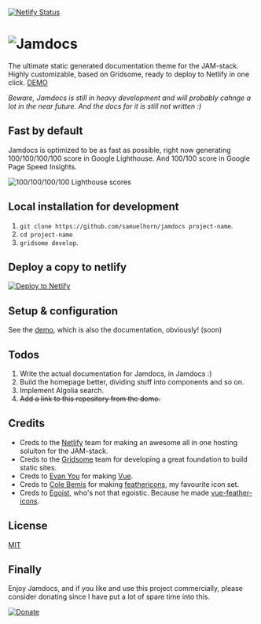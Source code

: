 [![Netlify Status](https://api.netlify.com/api/v1/badges/de44d168-eb1d-47a5-8731-d77bb40af7c8/deploy-status)](https://app.netlify.com/sites/jamdocs/deploys)

# ![Jamdocs](https://github.com/samuelhorn/jamdocs/blob/master/src/assets/img/logo.svg)

The ultimate static generated documentation theme for the JAM-stack. Highly customizable, based on Gridsome, ready to deploy to Netlify in one click. [DEMO](https://jamdocs.netlify.com/)

*Beware, Jamdocs is still in heavy development and will probably cahnge a lot in the near future. And the docs for it is still not written :)*

## Fast by default
Jamdocs is optimized to be as fast as possible, right now generating 100/100/100/100 score in Google Lighthouse. And 100/100 score in Google Page Speed Insights.

![100/100/100/100 Lighthouse scores](https://github.com/samuelhorn/jamdocs/blob/master/src/assets/img/pagespeed.png)

## Local installation for development
1. `git clone https://github.com/samuelhorn/jamdocs project-name`.
2. `cd project-name`
3. `gridsome develop`.

## Deploy a copy to netlify
[![Deploy to Netlify](https://www.netlify.com/img/deploy/button.svg)](https://app.netlify.com/start/deploy?repository=https://github.com/samuelhorn/jamdocs)

## Setup & configuration
See the [demo](https://jamdocs.netlify.com/), which is also the documentation, obviously! (soon)

## Todos
1. Write the actual documentation for Jamdocs, in Jamdocs :)
2. Build the homepage better, dividing stuff into components and so on.
3. Implement Algolia search.
4. ~~Add a link to this repository from the demo.~~

## Credits
- Creds to the [Netlify](https://www.netlify.com/) team for making an awesome all in one hosting soluiton for the JAM-stack.
- Creds to the [Gridsome](https://gridsome.org/) team for developing a great foundation to build static sites.
- Creds to [Evan You](https://twitter.com/youyuxi) for making [Vue](https://vuejs.org/).
- Creds to [Cole Bemis](https://twitter.com/colebemis) for making [feathericons](https://feathericons.com/), my favourite icon set.
- Creds to [Egoist](https://github.com/egoist), who's not that egoistic. Because he made [vue-feather-icons](https://github.com/egoist/vue-feather-icons).

## License
[MIT](https://github.com/samuelhorn/jamdocs/blob/master/LICENSE)

## Finally
Enjoy Jamdocs, and if you like and use this project commercially, please consider donating since I have put a lot of spare time into this.

[![Donate](https://img.shields.io/badge/Donate-PayPal-green.svg)](https://www.paypal.com/cgi-bin/webscr?cmd=_donations&business=JX3MPJPFVFQCC&currency_code=SEK&source=url)
